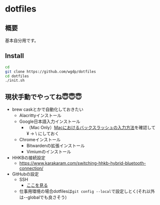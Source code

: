 # dotfiles

## 概要

基本自分用です。

## Install

```bash
cd
git clone https://github.com/wgdp/dotfiles
cd dotfiles
./init.sh
```

## 現状手動でやってね😇😇😇

- brew caskとかで自動化しておきたい
    - Alacrittyインストール
    - Google日本語入力インストール
        - （Mac Only）[Macにおけるバックスラッシュの入力方法](https://qiita.com/miyohide/items/6cb8967282d4b2db0f61)を確認して ¥ -> \ にしておく
    - Chromeインストール
        - Bitwardenの拡張インストール
        - Vimiumのインストール
- HHKBの接続設定
    - https://www.karakaram.com/switching-hhkb-hybrid-bluetooth-connection/
- GitHubの設定
    - SSH
        - [ここを見る](https://qiita.com/shizuma/items/2b2f873a0034839e47ce)
    - 仕事用環境の場合dotfilesは`git config --local`で設定しとく(それ以外は--globalでも良さそう)

